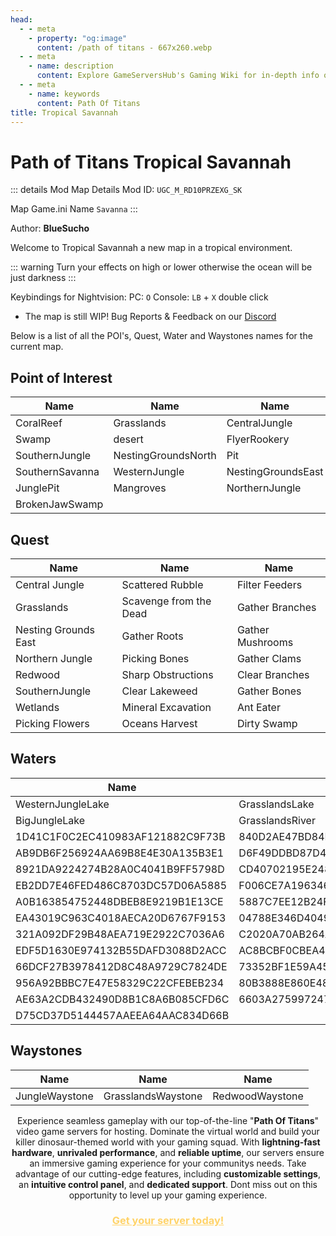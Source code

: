 ```yaml
---
head:
  - - meta
    - property: "og:image"
      content: /path of titans - 667x260.webp
  - - meta
    - name: description
      content: Explore GameServersHub's Gaming Wiki for in-depth info on Path of Titans. Find details on gameplay, features, and updates for the ultimate dino MMO adventure!
  - - meta
    - name: keywords
      content: Path Of Titans
title: Tropical Savannah
---
```


# Path of Titans Tropical Savannah

::: details Mod Map Details
Mod ID: `UGC_M_RD10PRZEXG_SK`

Map Game.ini Name `Savanna`
:::

Author: **BlueSucho**

Welcome to Tropical Savannah a new map in a tropical environment.

::: warning
Turn your effects on high or lower otherwise the ocean will be just darkness
:::

Keybindings for Nightvision:
PC: `O`
Console: `LB` + `X` double click

- The map is still WIP!
  Bug Reports & Feedback on our [Discord](https://discord.gg/ynQzQJJexq)

Below is a list of all the POI's, Quest, Water and Waystones names for the current map.

## Point of Interest

| Name            | Name                | Name               |
| --------------- | ------------------- | ------------------ |
| CoralReef       | Grasslands          | CentralJungle      |
| Swamp           | desert              | FlyerRookery       |
| SouthernJungle  | NestingGroundsNorth | Pit                |
| SouthernSavanna | WesternJungle       | NestingGroundsEast |
| JunglePit       | Mangroves           | NorthernJungle     |
| BrokenJawSwamp  |

## Quest

| Name                 | Name                   | Name             |
| -------------------- | ---------------------- | ---------------- |
| Central Jungle       | Scattered Rubble       | Filter Feeders   |
| Grasslands           | Scavenge from the Dead | Gather Branches  |
| Nesting Grounds East | Gather Roots           | Gather Mushrooms |
| Northern Jungle      | Picking Bones          | Gather Clams     |
| Redwood              | Sharp Obstructions     | Clear Branches   |
| SouthernJungle       | Clear Lakeweed         | Gather Bones     |
| Wetlands             | Mineral Excavation     | Ant Eater        |
| Picking Flowers      | Oceans Harvest         | Dirty Swamp      |

## Waters

| Name                             | Name                             | Name       |
| -------------------------------- | -------------------------------- | ---------- |
| WesternJungleLake                | GrasslandsLake                   | DesertLake |
| BigJungleLake                    | GrasslandsRiver                  |
| 1D41C1F0C2EC410983AF121882C9F73B | 840D2AE47BD84D17ACE16C40D64E3E85 |
| AB9DB6F256924AA69B8E4E30A135B3E1 | D6F49DDBD87D4B53AAD5D3DFB02E5885 |
| 8921DA9224274B28A0C4041B9FF5798D | CD40702195E24843AE56521AAAD2550E |
| EB2DD7E46FED486C8703DC57D06A5885 | F006CE7A196346169A4295397435EFDE |
| A0B163854752448DBEB8E9219B1E13CE | 5887C7EE12B24FA7B5DF90F945B7A07D |
| EA43019C963C4018AECA20D6767F9153 | 04788E346D4049C8A1438B6B9559C055 |
| 321A092DF29B48AEA719E2922C7036A6 | C2020A70AB264A79A240A66958F90E88 |
| EDF5D1630E974132B55DAFD3088D2ACC | AC8BCBF0CBEA4F99A3C5D8F1327696C1 |
| 66DCF27B3978412D8C48A9729C7824DE | 73352BF1E59A452E88BEBE116EB9B271 |
| 956A92BBBC7E47E58329C22CFEBEB234 | 80B3888E860E48DC9A7920BEE5D971C7 |
| AE63A2CDB432490D8B1C8A6B085CFD6C | 6603A27599724713ADCA170810BE5563 |
| D75CD37D5144457AAEEA64AAC834D66B |

## Waystones

| Name           | Name               | Name            |
| -------------- | ------------------ | --------------- |
| JungleWaystone | GrasslandsWaystone | RedwoodWaystone |

<p style="text-align: center;"><span data-preserver-spaces="true">Experience seamless gameplay with our top-of-the-line "</span><strong><span data-preserver-spaces="true">Path Of Titans</span></strong><span data-preserver-spaces="true">" video game servers for hosting. Dominate the virtual world and build your killer dinosaur-themed world with your gaming squad. </span><span data-preserver-spaces="true">With </span><strong><span data-preserver-spaces="true">lightning-fast hardware</span></strong><span data-preserver-spaces="true">, </span><strong><span data-preserver-spaces="true">unrivaled performance</span></strong><span data-preserver-spaces="true">, and </span><strong><span data-preserver-spaces="true">reliable uptime</span></strong><span data-preserver-spaces="true">, our servers ensure an immersive gaming experience for your communitys needs. </span><span data-preserver-spaces="true">Take advantage of our cutting-edge features, including </span><strong><span data-preserver-spaces="true">customizable settings</span></strong><span data-preserver-spaces="true">, an </span><strong><span data-preserver-spaces="true">intuitive control panel</span></strong><span data-preserver-spaces="true">, and </span><strong><span data-preserver-spaces="true">dedicated support</span></strong><span data-preserver-spaces="true">. Dont miss out on this opportunity to level up your gaming experience.</span></p>
<h3 style="text-align: center;"><span style="color: #ffd369;"><a style="color: #ffd369;" href="https://gameservershub.com/hostin./path-of-titans/"><strong>Get your server today!</strong></a></span></h3>
